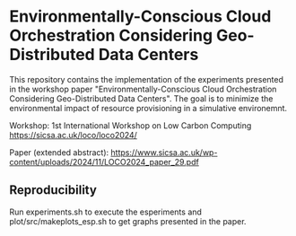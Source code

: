 # Environmentally-Conscious Cloud Orchestration Considering Geo-Distributed Data Centers
 
This repository contains the implementation of the experiments presented in the workshop paper "Environmentally-Conscious Cloud Orchestration Considering Geo-Distributed Data Centers". The goal is to minimize the environmental impact of resource provisioning in a simulative environemnt.  

Workshop: 1st International Workshop on Low Carbon Computing https://sicsa.ac.uk/loco/loco2024/

Paper (extended abstract): https://www.sicsa.ac.uk/wp-content/uploads/2024/11/LOCO2024_paper_29.pdf


## Reproducibility
Run experiments.sh to execute the esperiments and plot/src/makeplots_esp.sh to get graphs presented in the paper.
